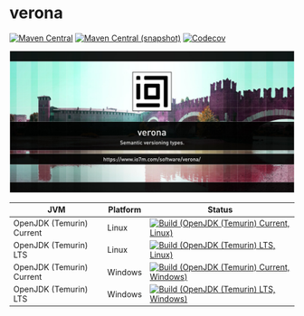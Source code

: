 verona
===

[![Maven Central](https://img.shields.io/maven-central/v/com.io7m.verona/com.io7m.verona.svg?style=flat-square)](http://search.maven.org/#search%7Cga%7C1%7Cg%3A%22com.io7m.verona%22)
[![Maven Central (snapshot)](https://img.shields.io/nexus/s/https/s01.oss.sonatype.org/com.io7m.verona/com.io7m.verona.svg?style=flat-square)](https://s01.oss.sonatype.org/content/repositories/snapshots/com/io7m/verona/)
[![Codecov](https://img.shields.io/codecov/c/github/io7m/verona.svg?style=flat-square)](https://codecov.io/gh/io7m/verona)

![verona](./src/site/resources/verona.jpg?raw=true)

| JVM | Platform | Status |
|-----|----------|--------|
| OpenJDK (Temurin) Current | Linux | [![Build (OpenJDK (Temurin) Current, Linux)](https://img.shields.io/github/actions/workflow/status/io7m/verona/main.linux.temurin.current.yml)](https://github.com/io7m/verona/actions?query=workflow%3Amain.linux.temurin.current)|
| OpenJDK (Temurin) LTS | Linux | [![Build (OpenJDK (Temurin) LTS, Linux)](https://img.shields.io/github/actions/workflow/status/io7m/verona/main.linux.temurin.lts.yml)](https://github.com/io7m/verona/actions?query=workflow%3Amain.linux.temurin.lts)|
| OpenJDK (Temurin) Current | Windows | [![Build (OpenJDK (Temurin) Current, Windows)](https://img.shields.io/github/actions/workflow/status/io7m/verona/main.windows.temurin.current.yml)](https://github.com/io7m/verona/actions?query=workflow%3Amain.windows.temurin.current)|
| OpenJDK (Temurin) LTS | Windows | [![Build (OpenJDK (Temurin) LTS, Windows)](https://img.shields.io/github/actions/workflow/status/io7m/verona/main.windows.temurin.lts.yml)](https://github.com/io7m/verona/actions?query=workflow%3Amain.windows.temurin.lts)|
